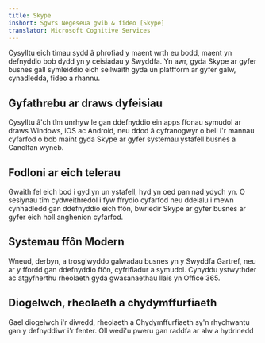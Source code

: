 ```yaml
---
title: Skype
inshort: Sgwrs Negeseua gwib & fideo [Skype]
translator: Microsoft Cognitive Services
---
```


Cysylltu eich timau sydd â phrofiad y maent wrth eu bodd, maent yn defnyddio bob dydd yn y ceisiadau y Swyddfa. Yn awr, gyda Skype ar gyfer busnes gall symleiddio eich seilwaith gyda un platfform ar gyfer galw, cynadledda, fideo a rhannu. 

## Gyfathrebu ar draws dyfeisiau
Cysylltu â'ch tîm unrhyw le gan ddefnyddio ein apps ffonau symudol ar draws Windows, iOS ac Android, neu ddod â cyfranogwyr o bell i'r mannau cyfarfod o bob maint gyda Skype ar gyfer systemau ystafell busnes a Canolfan wyneb.

## Fodloni ar eich telerau
Gwaith fel eich bod i gyd yn un ystafell, hyd yn oed pan nad ydych yn. O sesiynau tîm cydweithredol i fyw ffrydio cyfarfod neu ddeialu i mewn cynhadledd gan ddefnyddio eich ffôn, bwriedir Skype ar gyfer busnes ar gyfer eich holl anghenion cyfarfod. 

## Systemau ffôn Modern
Wneud, derbyn, a trosglwyddo galwadau busnes yn y Swyddfa Gartref, neu ar y ffordd gan ddefnyddio ffôn, cyfrifiadur a symudol. Cynyddu ystwythder ac atgyfnerthu rheolaeth gyda gwasanaethau llais yn Office 365. 

## Diogelwch, rheolaeth a chydymffurfiaeth
Gael diogelwch i'r diwedd, rheolaeth a Chydymffurfiaeth sy'n rhychwantu gan y defnyddiwr i'r fenter. Oll wedi'u pweru gan raddfa ar alw a hydrinedd 



